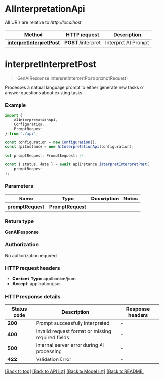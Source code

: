 # AIInterpretationApi

All URIs are relative to *http://localhost*

|Method | HTTP request | Description|
|------------- | ------------- | -------------|
|[**interpretInterpretPost**](#interpretinterpretpost) | **POST** /interpret | Interpret AI Prompt|

# **interpretInterpretPost**
> GenAIResponse interpretInterpretPost(promptRequest)

Processes a natural language prompt to either generate new tasks or answer questions about existing tasks

### Example

```typescript
import {
    AIInterpretationApi,
    Configuration,
    PromptRequest
} from './api';

const configuration = new Configuration();
const apiInstance = new AIInterpretationApi(configuration);

let promptRequest: PromptRequest; //

const { status, data } = await apiInstance.interpretInterpretPost(
    promptRequest
);
```

### Parameters

|Name | Type | Description  | Notes|
|------------- | ------------- | ------------- | -------------|
| **promptRequest** | **PromptRequest**|  | |


### Return type

**GenAIResponse**

### Authorization

No authorization required

### HTTP request headers

 - **Content-Type**: application/json
 - **Accept**: application/json


### HTTP response details
| Status code | Description | Response headers |
|-------------|-------------|------------------|
|**200** | Prompt successfully interpreted |  -  |
|**400** | Invalid request format or missing required fields |  -  |
|**500** | Internal server error during AI processing |  -  |
|**422** | Validation Error |  -  |

[[Back to top]](#) [[Back to API list]](../README.md#documentation-for-api-endpoints) [[Back to Model list]](../README.md#documentation-for-models) [[Back to README]](../README.md)

